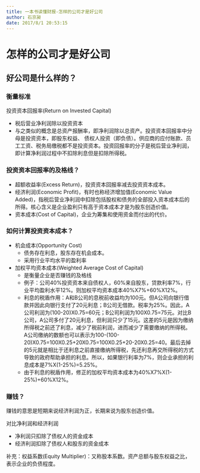 ```yaml
---
title: 一本书读懂财报-怎样的公司才是好公司
author: 石京昶
date: 2017/8/1 20:53:15
---
```


# 怎样的公司才是好公司

## 好公司是什么样的？

### 衡量标准

投资资本回报率(Return on Invested Capital)

- 税后营业净利润除以投资资本
- 与之类似的概念是总资产报酬率，即净利润除以总资产。投资资本回报率中分母是投资资本，即股东权益、
债权人投资（即负债）。供应商的应付账款、员工工资、税务局缴税都不是投资资本。投资回报率的分子是税后营业净利润，即计算净利润过程中不扣除利息但是扣除所得税。

### 投资资本回报率的及格线？

- 超额收益率(Excess Return)，投资资本回报率减去投资资本成本。
- 经济利润(Economic Profit)，有时也称经济增加值(Economic Value Added)，指税后营业净利润中扣除包括股权和债务的全部投入资本成本后的所得。核心含义是企业盈利只有高于资本成本才是为股东创造价值。
- 资本成本(Cost of Capital)，企业为筹集和使用资金而付出的代价。

### 如何计算投资资本成本？

- 机会成本(Opportunity Cost)
    - 债务存在利息，股东存在机会成本。
    - 采用行业平均水平的盈利率
- 加权平均资本成本(Weighted Average Cost of Capital)
    - 是衡量企业是否赚钱的及格线
    - 例子：公司40%投资资本来自债权人，60%来自股东，贷款利率7%，行业平均盈利水平12%。则加权平均资本成本40%X7%+60%X12%。
    - 利息的税盾作用：A和B公司的息税前收益均为100元。但A公司向银行借款并因此向银行支付了20元利息；B公司无借款。税率为25%。因此，A公司利润为(100-20)X0.75=60元；B公司利润为100X0.75=75元。对比B公司，A公司多付了20元利息，但利润只少了15元。这差的5元是因为缴纳所得税之前还了利息，减少了税前利润，进而减少了需要缴纳的所得税。A公司缴纳的数额也可以表示为100-(100-20)X0.75=100X0.25+20X0.75=100X0.25+20-20X0.25=40。最后去掉的5元就是相比于还利息之前直接缴纳所得税，先还利息再交所得税的方式导致的政府帮助承担的利息。所以，如果银行利率为7%，则企业承担的利息成本是7%X(1-25%)=5.25%。
    - 由于利息的税盾作用，修正的加权平均资本成本为40%X7%X(1-25%)+60%X12%。

### 赚钱？

赚钱的意思是短期来说经济利润为正，长期来说为股东创造价值。

对比净利润和经济利润

- 净利润只扣除了债权人的资金成本
- 经济利润扣除了债权人和股东的资金成本

补充：权益系数(Equity Multiplier)：又称股本系数。资产总额与股东权益之比，表示企业的负债程度。
